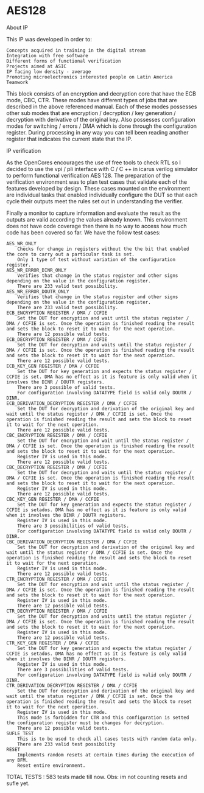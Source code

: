 # AES128

About IP

This IP was developed in order to:

    Concepts acquired in training in the digital stream
    Integration with free software
    Different forms of functional verification
    Projects aimed at ASIC
    IP facing low density - average
    Promoting microelectronics interested people on Latin America
    Teamwork

This block consists of an encryption and decryption core that have the ECB mode, CBC, CTR. These modes have different types of jobs that are described in the above referenced manual. Each of these modes possesses other sub modes that are encryption / decryption / key generation / decryption with derivative of the original key. Also possesses configuration modes for switching / errors / DMA which is done through the configuration register. During processing in any way you can tell been reading another register that indicates the current state that the IP. 


 IP verification

As the OpenCores encourages the use of free tools to check RTL so I decided to use the vpi / pli interface with C / C ++ in icarus verilog simulator to perform functional verification AES 128. The preparation of the verification environment was to plan test cases that validate each of the features developed by design. These cases mounted on the environment are individual tasks that enabled individually configure the DUT so that each cycle their outputs meet the rules set out in understanding the verifier.

Finally a monitor to capture information and evaluate the result as the outputs are valid according the values already known. This environment does not have code coverage then there is no way to access how much code has been covered so far. We have the follow test cases:

    AES_WR_ONLY
        Checks for change in registers without the the bit that enabled the core to carry out a particular task is set.
        Only 1 type of test without variation of the configuration register.
    AES_WR_ERROR_DINR_ONLY
        Verifies that change in the status register and other signs depending on the value in the configuration register.
        There are 233 valid test possibility.
    AES_WR_ERROR_DOUTR_ONLY
        Verifies that change in the status register and other signs depending on the value in the configuration register.
        There are 233 valid test possibility.
    ECB_ENCRYPTION REGISTER / DMA / CCFIE
        Set the DUT for encryption and wait until the status register / DMA / CCFIE is set. Once the operation is finished reading the result and sets the block to reset it to wait for the next operation.
        There are 12 possible valid tests.
    ECB_DECRYPTION REGISTER / DMA / CCFIE
        Set the DUT for decryption and waits until the status register / DMA / CCFIE is set. Once the operation is finished reading the result and sets the block to reset it to wait for the next operation.
        There are 12 possible valid tests.
    ECB_KEY_GEN REGISTER / DMA / CCFIE
        Set the DUT for key generation and expects the status register / CCFIE is set. DMA has no effect as it is feature is only valid when it involves the DINR / DOUTR registers.
        There are 3 possible of valid tests.
        For configuration involving DATATYPE field is valid only DOUTR / DINR.
    ECB_DERIVATION_DECRYPTION REGISTER / DMA / CCFIE
        Set the DUT for decryption and derivation of the original key and wait until the status register / DMA / CCFIE is set. Once the operation is finished reading the result and sets the block to reset it to wait for the next operation.
        There are 12 possible valid tests.
    CBC_ENCRYPTION REGISTER / DMA / CCFIE
        Set the DUT for encryption and wait until the status register / DMA / CCFIE is set. Once the operation is finished reading the result and sets the block to reset it to wait for the next operation.
        Register IV is used in this mode.
        There are 12 possible valid tests.
    CBC_DECRYPTION REGISTER / DMA / CCFIE
        Set the DUT for decryption and waits until the status register / DMA / CCFIE is set. Once the operation is finished reading the result and sets the block to reset it to wait for the next operation.
        Register IV is used in this mode.
        There are 12 possible valid tests.
    CBC_KEY_GEN REGISTER / DMA / CCFIE
        Set the DUT for key generation and expects the status register / CCFIE is setados. DMA has no effect as it is feature is only valid when it involves the DINR / DOUTR registers.
        Register IV is used in this mode.
        There are 3 possibilities of valid tests.
        For configuration involving DATATYPE field is valid only DOUTR / DINR.
    CBC_DERIVATION_DECRYPTION REGISTER / DMA / CCFIE
        Set the DUT for decryption and derivation of the original key and wait until the status register / DMA / CCFIE is set. Once the operation is finished reading the result and sets the block to reset it to wait for the next operation.
        Register IV is used in this mode.
        There are 12 possible valid tests.
    CTR_ENCRYPTION REGISTER / DMA / CCFIE
        Set the DUT for encryption and wait until the status register / DMA / CCFIE is set. Once the operation is finished reading the result and sets the block to reset it to wait for the next operation.
        Register IV is used in this mode.
        There are 12 possible valid tests.
    CTR_DECRYPTION REGISTER / DMA / CCFIE
        Set the DUT for decryption and waits until the status register / DMA / CCFIE is set. Once the operation is finished reading the result and sets the block to reset it to wait for the next operation.
        Register IV is used in this mode.
        There are 12 possible valid tests.
    CTR_KEY_GEN REGISTER / DMA / CCFIE
        Set the DUT for key generation and expects the status register / CCFIE is setados. DMA has no effect as it is feature is only valid when it involves the DINR / DOUTR registers.
        Register IV is used in this mode.
        There are 3 possibilities of valid tests.
        For configuration involving DATATYPE field is valid only DOUTR / DINR.
    CTR_DERIVATION_DECRYPTION REGISTER / DMA / CCFIE
        Set the DUT for decryption and derivation of the original key and wait until the status register / DMA / CCFIE is set. Once the operation is finished reading the result and sets the block to reset it to wait for the next operation.
        Register IV is used in this mode.
        This mode is forbidden for CTR and this configuration is setted the configuration register must be changes for decryption.
        There are 12 possible valid tests.
    SUFLE_TEST
        This is to be used to check all cases tests with random data only.
        There are 233 valid test possibility
    RESET
        Implements random resets at certain times during the execution of any BFM.
        Reset entire environment.

TOTAL TESTS :
583 tests made till now. Obs: im not counting resets and sufle yet.
